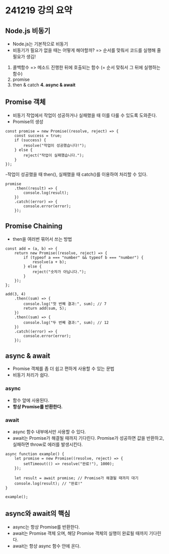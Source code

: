 # 241219 강의 요약

## Node.js 비동기
- Node.js는 기본적으로 비동기
- 비동기가 필요가 없을 때는 어떻게 해야할까? => 순서를 맞춰서 코드를 실행해 줄 필요가 생김!
1. 콜백함수 => 메소드 진행한 뒤에 호출되는 함수 (= 순서 맞춰서 그 뒤에 실행하는 함수)
2. promise
3. then & catch
**4. async & await**

## Promise 객체
- 비동기 작업에서 작업이 성공하거나 실패했을 때 이를 다룰 수 있도록 도와준다.
- Promise의 생성
```
const promise = new Promise((resolve, reject) => {
    const success = true;
    if (success) {
        resolve("작업이 성공했습니다!");
    } else {
        reject("작업이 실패했습니다.");
    }
});
```
-작업이 성공했을 때 then(), 실패했을 때 catch()를 이용하여 처리할 수 있다.
```
promise
    .then((result) => {
        console.log(result);
    })
    .catch((error) => {
        console.error(error);
    });
```

## Promise Chaining
- then을 여러번 묶어서 쓰는 방법
```
const add = (a, b) => {
    return new Promise((resolve, reject) => {
        if (typeof a === "number" && typeof b === "number") {
            resolve(a + b);
        } else {
            reject("숫자가 아닙니다.");
        }
    });
};

add(3, 4)
    .then((sum) => {
        console.log("첫 번째 결과:", sum); // 7
        return add(sum, 5);
    })
    .then((sum) => {
        console.log("두 번째 결과:", sum); // 12
    })
    .catch((error) => {
        console.error(error);
    });
```

## async & await
- Promise 객체를 좀 더 쉽고 편하게 사용할 수 있는 문법
- 비동기 처리가 쉽다.

### async
- 함수 앞에 사용된다.
- **항상 Promise를 반환한다.**

### await
- async 함수 내부에서만 사용할 수 있다.
- await는 Promise가 해결될 때까지 기다린다. Promise가 성공하면 값을 반환하고, 실패하면 throw로 에러를 발생시킨다.
```
async function example() {
    let promise = new Promise((resolve, reject) => {
        setTimeout(() => resolve("완료!"), 1000);
    });

    let result = await promise; // Promise가 해결될 때까지 대기
    console.log(result); // "완료!"
}

example();
```

## async와 await의 핵심
- async는 항상 Promise를 반환한다.
- await는 Promise 객체 오며, 해당 Promise 객체의 실행이 완료될 때까지 기다린다.
- await는 항상 async 함수 안에 온다.